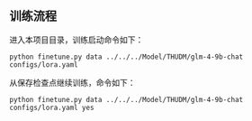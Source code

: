 ## 训练流程

进入本项目目录，训练启动命令如下：

```shell
python finetune.py data ../../../Model/THUDM/glm-4-9b-chat configs/lora.yaml
```

从保存检查点继续训练，命令如下：

```shell
python finetune.py data ../../../Model/THUDM/glm-4-9b-chat configs/lora.yaml yes
```